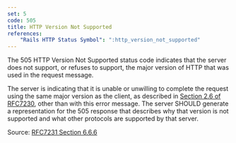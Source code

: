```yaml
---
set: 5
code: 505
title: HTTP Version Not Supported
references:
    "Rails HTTP Status Symbol": ":http_version_not_supported"
---
```


The 505 HTTP Version Not Supported status code indicates that the server does
not support, or refuses to support, the major version of HTTP that was used in
the request message.

The server is indicating that it is unable or unwilling to complete the request
using the same major version as the client, as described in
[Section 2.6 of RFC7230][2], other than with this error message. The server
SHOULD generate a representation for the 505 response that describes why that
version is not supported and what other protocols are supported by that server.

Source: [RFC7231 Section 6.6.6][1]

[1]: <http://tools.ietf.org/html/rfc7231#section-6.6.6>
[2]: <http://tools.ietf.org/html/rfc7230#section-2.6>